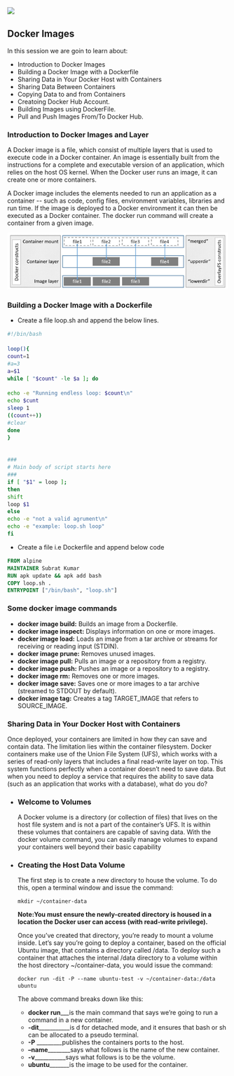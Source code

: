 <img src="images/c4logo.png">

## Docker Images
In this session we are goin to learn about:

* Introduction to Docker Images
* Building a Docker Image with a Dockerfile
* Sharing Data in Your Docker Host with Containers
* Sharing Data Between Containers
* Copying Data to and from Containers
* Creatoing Docker Hub Account.
* Building Images using DockerFile.
* Pull and Push Images From/To Docker Hub.

### Introduction to Docker Images and Layer

A Docker image is a file, which consist of multiple layers that is used to execute code in a Docker container. 
An image is essentially built from the instructions for a complete and executable version of an application, which relies on the host OS kernel. When the Docker user runs an image, it can create one or more containers.

A Docker image includes the elements needed to run an application as a container -- such as code, config files, environment variables, libraries and run time. If the image is deployed to a Docker environment it can then be executed as a Docker container. The docker run command will create a container from a given image.

<img src="images/docker_image_layer.jpg">

### Building a Docker Image with a Dockerfile
- Create a file loop.sh and append the below lines.

```bash
#!/bin/bash

loop(){
count=1
#a=3
a=$1
while [ "$count" -le $a ]; do

echo -e "Running endless loop: $count\n"
echo $cunt
sleep 1
((count++))
#clear
done
}


###
# Main body of script starts here
###
if [ "$1" = loop ];
then
shift
loop $1
else
echo -e "not a valid agrument\n"
echo -e "example: loop.sh loop"
fi
```
- Create a file i.e Dockerfile and append below code

```Dockerfile
FROM alpine
MAINTAINER Subrat Kumar
RUN apk update && apk add bash
COPY loop.sh .
ENTRYPOINT ["/bin/bash", "loop.sh"]
```

### Some docker image commands
- **docker image build:**       Builds an image from a Dockerfile.
- **docker image inspect:**     Displays information on one or more images.
- **docker image load:**        Loads an image from a tar archive or streams for receiving or reading input (STDIN).
- **docker image prune:**       Removes unused images.
- **docker image pull:**        Pulls an image or a repository from a registry.
- **docker image push:**        Pushes an image or a repository to a registry.
- **docker image rm:**          Removes one or more images.
- **docker image save:**        Saves one or more images to a tar archive (streamed to STDOUT by default).
- **docker image tag:**         Creates a tag TARGET_IMAGE that refers to SOURCE_IMAGE.


### Sharing Data in Your Docker Host with Containers

Once deployed, your containers are limited in how they can save and contain data. The limitation lies within the container filesystem. Docker containers make use of the Union File System (UFS), which works with a series of read-only layers that includes a final read-write layer on top. This system functions perfectly when a container doesn’t need to save data. But when you need to deploy a service that requires the ability to save data (such as an application that works with a database), what do you do?

- ### Welcome to Volumes

    A Docker volume is a directory (or collection of files) that lives on the host file system and is not a part of the container’s UFS.    It is within these volumes that containers are capable of saving data. With the docker volume command, you can easily manage volumes   to expand your containers well beyond their basic capability

- ### Creating the Host Data Volume
    The first step is to create a new directory to house the volume. To do this, open a terminal window and issue the command:
    ```
    mkdir ~/container-data
    ```
    **Note:You must ensure the newly-created directory is housed in a location the Docker user can access (with read-write privilege).**    

    Once you’ve created that directory, you’re ready to mount a volume inside. Let’s say you’re going to deploy 
    a container, based on the official Ubuntu image, that contains a directory called /data. 
    To deploy such a container that attaches the internal /data directory to a volume within the host directory 
    ~/container-data, you would issue the command:

    ```
    docker run -dit -P --name ubuntu-test -v ~/container-data:/data ubuntu
    ```
    The above command breaks down like this:

    - **docker run**___is the main command that says we’re going to run a command in a new container.
    - **-dit**___________is d for detached mode, and it ensures that bash or sh can be allocated to a pseudo terminal.
    - **-P**  _________publishes the containers ports to the host.
    - **–name**________says what follows is the name of the new container.
    - **-v**___________says what follows is to be the volume.
    - **ubuntu**_______is the image to be used for the container.




